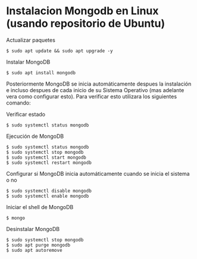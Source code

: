 # Instalacion Mongodb en Linux (usando repositorio de Ubuntu)

Actualizar paquetes
```
$ sudo apt update && sudo apt upgrade -y
```

Instalar MongoDB
```
$ sudo apt install mongodb
```

Posteriormente MongoDB se inicia automáticamente despues la instalación e incluso despues de cada inicio de su Sistema Operativo (mas adelante vera como configurar esto).
Para verificar esto utilizara los siguientes comando:

Verificar estado
```
$ sudo systemctl status mongodb
```

Ejecución de MongoDB
```
$ sudo systemctl status mongodb
$ sudo systemctl stop mongodb
$ sudo systemctl start mongodb
$ sudo systemctl restart mongodb
```

Configurar si MongoDB inicia automáticamente cuando se inicia el sistema o no
```
$ sudo systemctl disable mongodb
$ sudo systemctl enable mongodb
```

Iniciar el shell de MongoDB
```
$ mongo
```

Desinstalar MongoDB
```
$ sudo systemctl stop mongodb
$ sudo apt purge mongodb
$ sudo apt autoremove
```